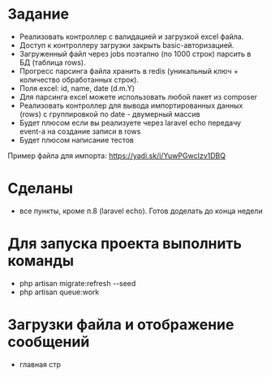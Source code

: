 # Задание
+ Реализовать контроллер с валидацией и загрузкой excel файла.
+ Доступ к контроллеру загрузки закрыть basic-авторизацией.
+ Загруженный файл через jobs поэтапно (по 1000 строк) парсить в БД (таблица rows).
+ Прогресс парсинга файла хранить в redis (уникальный ключ + количество обработанных строк).
+ Поля excel: id, name, date (d.m.Y)
+ Для парсинга excel можете использовать любой пакет из composer
+ Реализовать контроллер для вывода импортированных данных (rows) с группировкой по date - двумерный массив
+ Будет плюсом если вы реализуете через laravel echo передачу event-а на создание записи в rows
+ Будет плюсом написание тестов

Пример файла для импорта: https://yadi.sk/i/YuwPGwcIzv1DBQ

# Сделаны
+ все пункты, кроме п.8 (laravel echo). Готов доделать до конца недели

# Для запуска проекта выполнить команды
+ php artisan migrate:refresh --seed
+ php artisan queue:work

# Загрузки файла и отображение сообщений 
+ главная стр
